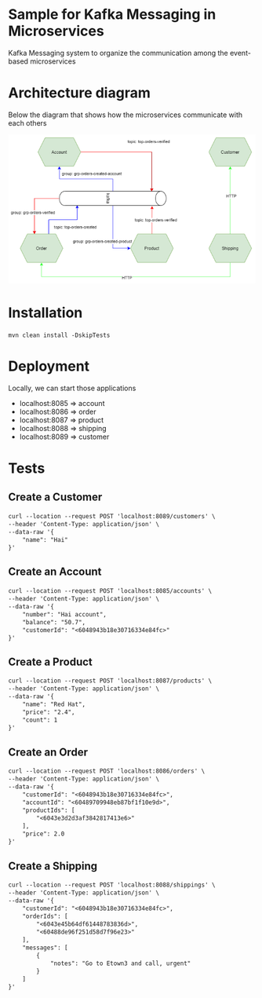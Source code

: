 # Sample for Kafka Messaging in Microservices
Kafka Messaging system to organize the communication among the event-based microservices

# Architecture diagram
Below the diagram that shows how the microservices communicate with each others

![B2C architecture diagram using kafka](b2c_architecture.png)

# Installation
`mvn clean install -DskipTests`

# Deployment
Locally, we can start those applications
- localhost:8085 => account
- localhost:8086 => order
- localhost:8087 => product
- localhost:8088 => shipping
- localhost:8089 => customer

# Tests
## Create a Customer
```
curl --location --request POST 'localhost:8089/customers' \
--header 'Content-Type: application/json' \
--data-raw '{
    "name": "Hai"
}'
```
## Create an Account
```
curl --location --request POST 'localhost:8085/accounts' \
--header 'Content-Type: application/json' \
--data-raw '{
    "number": "Hai account",
    "balance": "50.7",
    "customerId": "<6048943b18e30716334e84fc>"
}'
```
## Create a Product
```
curl --location --request POST 'localhost:8087/products' \
--header 'Content-Type: application/json' \
--data-raw '{
    "name": "Red Hat",
    "price": "2.4",
    "count": 1
}'
```
## Create an Order
```
curl --location --request POST 'localhost:8086/orders' \
--header 'Content-Type: application/json' \
--data-raw '{
    "customerId": "<6048943b18e30716334e84fc>",
    "accountId": "<60489709948eb87bf1f10e9d>",
    "productIds": [
        "<6043e3d2d3af3842817413e6>"
    ],
    "price": 2.0
}'
```
## Create a Shipping
```
curl --location --request POST 'localhost:8088/shippings' \
--header 'Content-Type: application/json' \
--data-raw '{
    "customerId": "<6048943b18e30716334e84fc>",
    "orderIds": [
        "<6043e45b64df61448783836d>",
        "<60488de96f251d58d7f96e23>"
    ],
    "messages": [
        {
            "notes": "Go to Etown3 and call, urgent"
        }
    ]
}'
```


